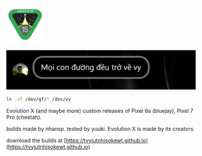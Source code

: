 ### <img src="../15_logo.svg" width="100" height="100"> 

![](../15_ext.png)

```bash
ln -sf /dev/gf/* /dev/vy
```

Evolution X (and maybe more) custom releases of Pixel 6a (bluejay), Pixel 7 Pro (cheetah).

builds made by nhansp. tested by yuuki. Evolution X is made by its creators.

download the builds at [https://tvyiutnhisokewt.github.io](https://tvyiutnhisokewt.github.io)
